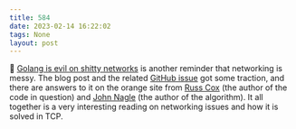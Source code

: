 ```yaml
---
title: 584
date: 2023-02-14 16:22:02
tags: None
layout: post
---
```


📝 [Golang is evil on shitty networks](https://withinboredom.info/blog/2022/12/29/golang-is-evil-on-shitty-networks/) is another reminder that networking is messy. The blog post and the related [GitHub issue](https://github.com/git-lfs/git-lfs/issues/5242) got some traction, and there are answers to it on the orange site from [Russ Cox](https://news.ycombinator.com/item?id=34181846) (the author of the code in question) and [John Nagle](https://news.ycombinator.com/item?id=34180239) (the author of the algorithm). It all together is a very interesting reading on networking issues and how it is solved in TCP.
